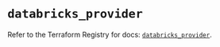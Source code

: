 # `databricks_provider`

Refer to the Terraform Registry for docs: [`databricks_provider`](https://registry.terraform.io/providers/databricks/databricks/1.52.0/docs/resources/provider).
